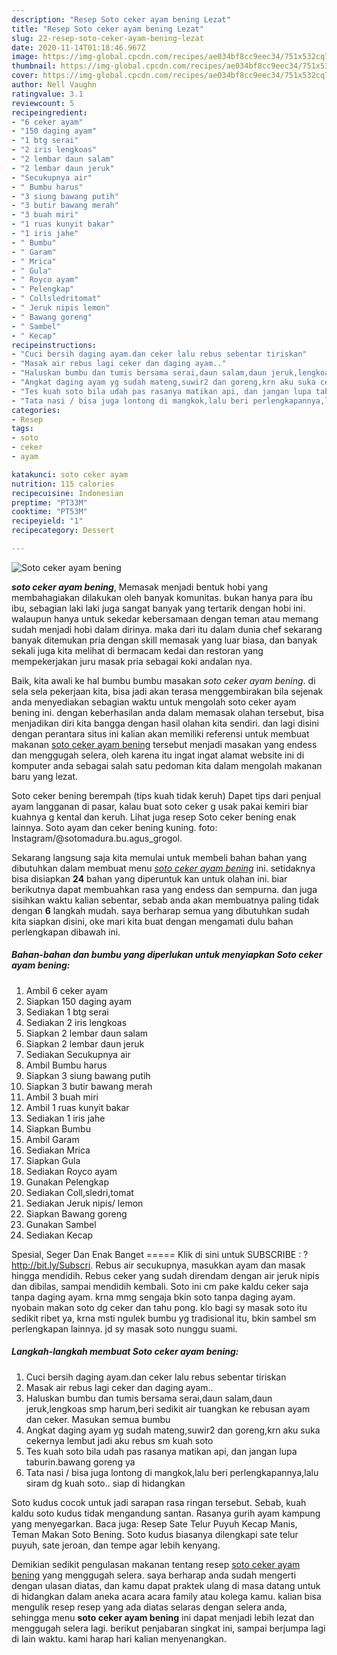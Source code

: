 ```yaml
---
description: "Resep Soto ceker ayam bening Lezat"
title: "Resep Soto ceker ayam bening Lezat"
slug: 22-resep-soto-ceker-ayam-bening-lezat
date: 2020-11-14T01:18:46.967Z
image: https://img-global.cpcdn.com/recipes/ae034bf8cc9eec34/751x532cq70/soto-ceker-ayam-bening-foto-resep-utama.jpg
thumbnail: https://img-global.cpcdn.com/recipes/ae034bf8cc9eec34/751x532cq70/soto-ceker-ayam-bening-foto-resep-utama.jpg
cover: https://img-global.cpcdn.com/recipes/ae034bf8cc9eec34/751x532cq70/soto-ceker-ayam-bening-foto-resep-utama.jpg
author: Nell Vaughn
ratingvalue: 3.1
reviewcount: 5
recipeingredient:
- "6 ceker ayam"
- "150 daging ayam"
- "1 btg serai"
- "2 iris lengkoas"
- "2 lembar daun salam"
- "2 lembar daun jeruk"
- "Secukupnya air"
- " Bumbu harus"
- "3 siung bawang putih"
- "3 butir bawang merah"
- "3 buah miri"
- "1 ruas kunyit bakar"
- "1 iris jahe"
- " Bumbu"
- " Garam"
- " Mrica"
- " Gula"
- " Royco ayam"
- " Pelengkap"
- " Collsledritomat"
- " Jeruk nipis lemon"
- " Bawang goreng"
- " Sambel"
- " Kecap"
recipeinstructions:
- "Cuci bersih daging ayam.dan ceker lalu rebus sebentar tiriskan"
- "Masak air rebus lagi ceker dan daging ayam.."
- "Haluskan bumbu dan tumis bersama serai,daun salam,daun jeruk,lengkoas smp harum,beri sedikit air tuangkan ke rebusan ayam dan ceker. Masukan semua bumbu"
- "Angkat daging ayam yg sudah mateng,suwir2 dan goreng,krn aku suka cekernya lembut jadi aku rebus sm kuah soto"
- "Tes kuah soto bila udah pas rasanya matikan api, dan jangan lupa taburin.bawang goreng ya"
- "Tata nasi / bisa juga lontong di mangkok,lalu beri perlengkapannya,lalu siram dg kuah soto.. siap di hidangkan"
categories:
- Resep
tags:
- soto
- ceker
- ayam

katakunci: soto ceker ayam 
nutrition: 115 calories
recipecuisine: Indonesian
preptime: "PT33M"
cooktime: "PT53M"
recipeyield: "1"
recipecategory: Dessert

---
```



![Soto ceker ayam bening](https://img-global.cpcdn.com/recipes/ae034bf8cc9eec34/751x532cq70/soto-ceker-ayam-bening-foto-resep-utama.jpg)

<b><i>soto ceker ayam bening</i></b>, Memasak menjadi bentuk hobi yang membahagiakan dilakukan oleh banyak komunitas. bukan hanya para ibu ibu, sebagian laki laki juga sangat banyak yang tertarik dengan hobi ini. walaupun hanya untuk sekedar kebersamaan dengan teman atau memang sudah menjadi hobi dalam dirinya. maka dari itu dalam dunia chef sekarang banyak ditemukan pria dengan skill memasak yang luar biasa, dan banyak sekali juga kita melihat di bermacam kedai dan restoran yang mempekerjakan juru masak pria sebagai koki andalan nya.

Baik, kita awali ke hal bumbu bumbu masakan <i>soto ceker ayam bening</i>. di sela sela pekerjaan kita, bisa jadi akan terasa menggembirakan bila sejenak anda menyediakan sebagian waktu untuk mengolah soto ceker ayam bening ini. dengan keberhasilan anda dalam memasak olahan tersebut, bisa menjadikan diri kita bangga dengan hasil olahan kita sendiri. dan lagi disini dengan perantara situs ini kalian akan memiliki referensi untuk membuat makanan <u>soto ceker ayam bening</u> tersebut menjadi masakan yang endess dan menggugah selera, oleh karena itu ingat ingat alamat website ini di komputer anda sebagai salah satu pedoman kita dalam mengolah makanan baru yang lezat.

Soto ceker bening berempah (tips kuah tidak keruh) Dapet tips dari penjual ayam langganan di pasar, kalau buat soto ceker g usak pakai kemiri biar kuahnya g kental dan keruh. Lihat juga resep Soto ceker bening enak lainnya. Soto ayam dan ceker bening kuning. foto: Instagram/@sotomadura.bu.agus_grogol.


Sekarang langsung saja kita memulai untuk membeli bahan bahan yang dibutuhkan dalam membuat menu <u><i>soto ceker ayam bening</i></u> ini. setidaknya bisa disiapkan <b>24</b> bahan yang diperuntuk kan untuk olahan ini. biar berikutnya dapat membuahkan rasa yang endess dan sempurna. dan juga sisihkan waktu kalian sebentar, sebab anda akan membuatnya paling tidak dengan <b>6</b> langkah mudah. saya berharap semua yang dibutuhkan sudah kita siapkan disini, oke mari kita buat dengan mengamati dulu bahan perlengkapan dibawah ini.

<!--inarticleads1-->

##### Bahan-bahan dan bumbu yang diperlukan untuk menyiapkan Soto ceker ayam bening:

1. Ambil 6 ceker ayam
1. Siapkan 150 daging ayam
1. Sediakan 1 btg serai
1. Sediakan 2 iris lengkoas
1. Siapkan 2 lembar daun salam
1. Siapkan 2 lembar daun jeruk
1. Sediakan Secukupnya air
1. Ambil  Bumbu harus
1. Siapkan 3 siung bawang putih
1. Siapkan 3 butir bawang merah
1. Ambil 3 buah miri
1. Ambil 1 ruas kunyit bakar
1. Sediakan 1 iris jahe
1. Siapkan  Bumbu
1. Ambil  Garam
1. Sediakan  Mrica
1. Siapkan  Gula
1. Sediakan  Royco ayam
1. Gunakan  Pelengkap
1. Sediakan  Coll,sledri,tomat
1. Sediakan  Jeruk nipis/ lemon
1. Siapkan  Bawang goreng
1. Gunakan  Sambel
1. Sediakan  Kecap


Spesial, Seger Dan Enak Banget ===== Klik di sini untuk SUBSCRIBE : ? http://bit.ly/Subscri. Rebus air secukupnya, masukkan ayam dan masak hingga mendidih. Rebus ceker yang sudah direndam dengan air jeruk nipis dan dibilas, sampai mendidih kembali. Soto ini cm pake kaldu ceker saja tanpa daging ayam. krna mmg sengaja bkin soto tanpa daging ayam. nyobain makan soto dg ceker dan tahu pong. klo bagi sy masak soto itu sedikit ribet ya, krna msti ngulek bumbu yg tradisional itu, bkin sambel sm perlengkapan lainnya. jd sy masak soto nunggu suami. 

<!--inarticleads2-->

##### Langkah-langkah membuat Soto ceker ayam bening:

1. Cuci bersih daging ayam.dan ceker lalu rebus sebentar tiriskan
1. Masak air rebus lagi ceker dan daging ayam..
1. Haluskan bumbu dan tumis bersama serai,daun salam,daun jeruk,lengkoas smp harum,beri sedikit air tuangkan ke rebusan ayam dan ceker. Masukan semua bumbu
1. Angkat daging ayam yg sudah mateng,suwir2 dan goreng,krn aku suka cekernya lembut jadi aku rebus sm kuah soto
1. Tes kuah soto bila udah pas rasanya matikan api, dan jangan lupa taburin.bawang goreng ya
1. Tata nasi / bisa juga lontong di mangkok,lalu beri perlengkapannya,lalu siram dg kuah soto.. siap di hidangkan


Soto kudus cocok untuk jadi sarapan rasa ringan tersebut. Sebab, kuah kaldu soto kudus tidak mengandung santan. Rasanya gurih ayam kampung yang menyegarkan. Baca juga: Resep Sate Telur Puyuh Kecap Manis, Teman Makan Soto Bening. Soto kudus biasanya dilengkapi sate telur puyuh, sate jeroan, dan tempe agar lebih kenyang. 

Demikian sedikit pengulasan makanan tentang resep <u>soto ceker ayam bening</u> yang menggugah selera. saya berharap anda sudah mengerti dengan ulasan diatas, dan kamu dapat praktek ulang di masa datang untuk di hidangkan dalam aneka acara acara family atau kolega kamu. kalian bisa mengulik resep resep yang ada diatas selaras dengan selera anda, sehingga menu <b>soto ceker ayam bening</b> ini dapat menjadi lebih lezat dan menggugah selera lagi. berikut penjabaran singkat ini, sampai berjumpa lagi di lain waktu. kami harap hari kalian menyenangkan.
